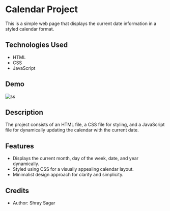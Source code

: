 # Calendar Project

This is a simple web page that displays the current date information in a styled calendar format.

## Technologies Used
- HTML
- CSS
- JavaScript

## Demo

![ss](https://github.com/Shray88/JS-Calendar/assets/154779817/c96f749c-8e05-4fec-842b-d5f9b1a41fe7)


## Description

The project consists of an HTML file, a CSS file for styling, and a JavaScript file for dynamically updating the calendar with the current date.
## Features
- Displays the current month, day of the week, date, and year dynamically.
- Styled using CSS for a visually appealing calendar layout.
- Minimalist design approach for clarity and simplicity.

## Credits
- Author: Shray Sagar
